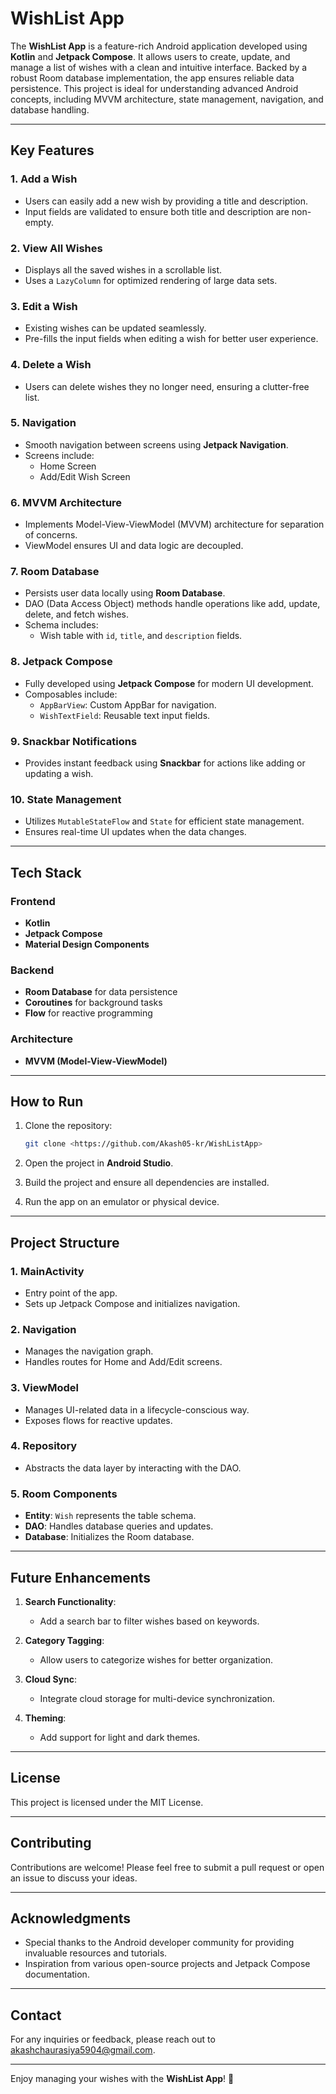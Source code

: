 # WishList App

The **WishList App** is a feature-rich Android application developed using **Kotlin** and **Jetpack Compose**. It allows users to create, update, and manage a list of wishes with a clean and intuitive interface. Backed by a robust Room database implementation, the app ensures reliable data persistence. This project is ideal for understanding advanced Android concepts, including MVVM architecture, state management, navigation, and database handling.

---

## Key Features

### 1. **Add a Wish**
- Users can easily add a new wish by providing a title and description.
- Input fields are validated to ensure both title and description are non-empty.

### 2. **View All Wishes**
- Displays all the saved wishes in a scrollable list.
- Uses a `LazyColumn` for optimized rendering of large data sets.

### 3. **Edit a Wish**
- Existing wishes can be updated seamlessly.
- Pre-fills the input fields when editing a wish for better user experience.

### 4. **Delete a Wish**
- Users can delete wishes they no longer need, ensuring a clutter-free list.

### 5. **Navigation**
- Smooth navigation between screens using **Jetpack Navigation**.
- Screens include:
  - Home Screen
  - Add/Edit Wish Screen

### 6. **MVVM Architecture**
- Implements Model-View-ViewModel (MVVM) architecture for separation of concerns.
- ViewModel ensures UI and data logic are decoupled.

### 7. **Room Database**
- Persists user data locally using **Room Database**.
- DAO (Data Access Object) methods handle operations like add, update, delete, and fetch wishes.
- Schema includes:
  - Wish table with `id`, `title`, and `description` fields.

### 8. **Jetpack Compose**
- Fully developed using **Jetpack Compose** for modern UI development.
- Composables include:
  - `AppBarView`: Custom AppBar for navigation.
  - `WishTextField`: Reusable text input fields.

### 9. **Snackbar Notifications**
- Provides instant feedback using **Snackbar** for actions like adding or updating a wish.

### 10. **State Management**
- Utilizes `MutableStateFlow` and `State` for efficient state management.
- Ensures real-time UI updates when the data changes.

---

## Tech Stack

### **Frontend**
- **Kotlin**
- **Jetpack Compose**
- **Material Design Components**

### **Backend**
- **Room Database** for data persistence
- **Coroutines** for background tasks
- **Flow** for reactive programming

### **Architecture**
- **MVVM (Model-View-ViewModel)**

---

## How to Run

1. Clone the repository:
   ```bash
   git clone <https://github.com/Akash05-kr/WishListApp>
   ```

2. Open the project in **Android Studio**.

3. Build the project and ensure all dependencies are installed.

4. Run the app on an emulator or physical device.

---

## Project Structure

### 1. **MainActivity**
- Entry point of the app.
- Sets up Jetpack Compose and initializes navigation.

### 2. **Navigation**
- Manages the navigation graph.
- Handles routes for Home and Add/Edit screens.

### 3. **ViewModel**
- Manages UI-related data in a lifecycle-conscious way.
- Exposes flows for reactive updates.

### 4. **Repository**
- Abstracts the data layer by interacting with the DAO.

### 5. **Room Components**
- **Entity**: `Wish` represents the table schema.
- **DAO**: Handles database queries and updates.
- **Database**: Initializes the Room database.

---

## Future Enhancements

1. **Search Functionality**:
   - Add a search bar to filter wishes based on keywords.

2. **Category Tagging**:
   - Allow users to categorize wishes for better organization.

3. **Cloud Sync**:
   - Integrate cloud storage for multi-device synchronization.

4. **Theming**:
   - Add support for light and dark themes.

---

## License

This project is licensed under the MIT License. 

---

## Contributing

Contributions are welcome! Please feel free to submit a pull request or open an issue to discuss your ideas.

---

## Acknowledgments

- Special thanks to the Android developer community for providing invaluable resources and tutorials.
- Inspiration from various open-source projects and Jetpack Compose documentation.

---

## Contact

For any inquiries or feedback, please reach out to akashchaurasiya5904@gmail.com.

---

Enjoy managing your wishes with the **WishList App**! 🚀

